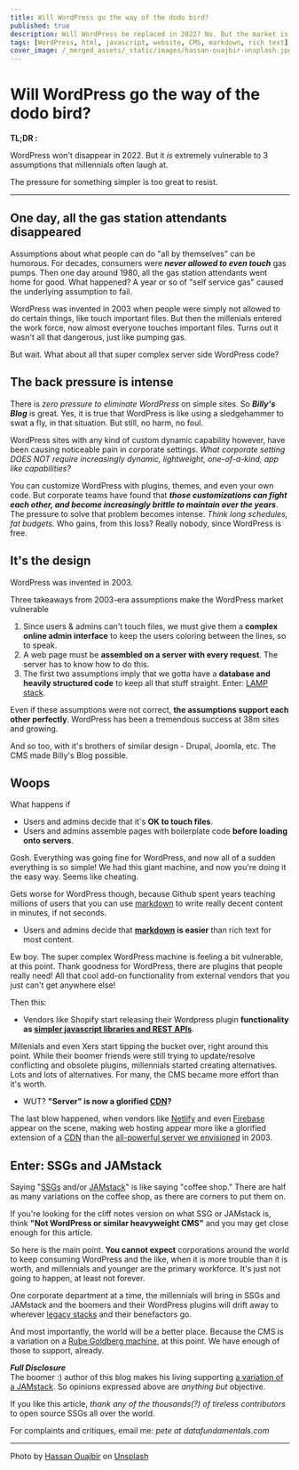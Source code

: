 ```yaml
---
title: Will WordPress go the way of the dodo bird?
published: true
description: Will WordPress be replaced in 2022? No. But the market is migrating.
tags: [WordPress, html, javascript, website, CMS, markdown, rich text]
cover_image: /_merged_assets/_static/images/hassan-ouajbir-unsplash.jpg
---
```


# Will WordPress go the way of the dodo bird?

**TL;DR :**

WordPress won't disappear in 2022. But it _is_ extremely vulnerable to 3 assumptions that millennials often laugh at.

The pressure for something simpler is too great to resist.

<hr>

## One day, all the gas station attendants disappeared

Assumptions about what people can do "all by themselves" can be humorous. For decades, consumers were _**never allowed to even touch**_ gas pumps. Then one day around 1980, all the gas station attendants went home for good. What happened? A year or so of "self service gas" caused the underlying assumption to fail.

WordPress was invented in 2003 when people were simply not allowed to do certain things, like touch important files. But then the millenials entered the work force, now almost everyone touches important files. Turns out it wasn't all that dangerous, just like pumping gas.

But wait. What about all that super complex server side WordPress code?

## The back pressure is intense

There is _zero pressure to eliminate WordPress_ on simple sites.  So _**Billy's Blog**_ is great. Yes, it is true that WordPress is like using a sledgehammer to swat a fly, in that situation. But still, no harm, no foul.

WordPress sites with any kind of custom dynamic capability however, have been causing noticeable pain in corporate settings. _What corporate setting DOES NOT require increasingly dynamic, lightweight, one-of-a-kind, app like capabilities?_

You can customize WordPress with plugins, themes, and even your own code. But corporate teams have found that _**those customizations can fight each other, and become increasingly brittle to maintain over the years**_. The pressure to solve that problem becomes intense. _Think long schedules, fat budgets._ Who gains, from this loss? Really nobody, since WordPress is free.

## It's the design

WordPress was invented in 2003.

Three takeaways from 2003-era assumptions make the WordPress market vulnerable

1. Since users & admins can't touch files, we must give them a **complex online admin interface** to keep the users coloring between the lines, so to speak.
1. A web page must be **assembled on a server with every request**. The server has to know how to do this.
1. The first two assumptions imply that we gotta have a **database and heavily structured code** to keep all that stuff straight. Enter: [LAMP stack](https://en.wikipedia.org/wiki/LAMP_(software_bundle)).

Even if these assumptions were not correct, **the assumptions support each other perfectly**. WordPress has been a tremendous success at 38m sites and growing. 

And so too, with it's brothers of similar design - Drupal, Joomla, etc. The CMS made Billy's Blog possible.

## Woops

What happens if

- Users and admins decide that it's **OK to touch files**.
- Users and admins assemble pages with boilerplate code **before loading onto servers**.

Gosh. Everything was going fine for WordPress, and now all of a sudden everything is so simple! We had this giant machine, and now you're doing it the easy way. Seems like cheating.

Gets worse for WordPress though, because Github spent years teaching millions of users that you can use [markdown](https://guides.github.com/features/mastering-markdown/) to write really decent content in minutes, if not seconds.

- Users and admins decide that **[markdown](https://en.wikipedia.org/wiki/Markdown) is easier** than rich text for most content.

Ew boy. The super complex WordPress machine is feeling a bit vulnerable, at this point. Thank goodness for WordPress, there are plugins that people really need! All that cool add-on functionality from external vendors that you just can't get anywhere else! 

Then this:

- Vendors like Shopify start releasing their Wordpress plugin **functionality as [simpler javascript libraries and REST APIs](https://www.npmjs.com/package/shopify-cartjs)**.

Millenials and even Xers start tipping the bucket over, right around this point. While their boomer friends were still trying to update/resolve conflicting and obsolete plugins, millennials started creating alternatives. Lots and lots of alternatives. For many, the CMS became more effort than it's worth.

- WUT? **"Server" is now a glorified [CDN](https://en.wikipedia.org/wiki/Content_delivery_network)?**

The last blow happened, when vendors like [Netlify](https://www.netlify.com/jamstack/) and even [Firebase](https://firebase.google.com/docs/hosting) appear on the scene, making web hosting appear more like a glorified extension of a [CDN](https://en.wikipedia.org/wiki/Content_delivery_network) than the [all-powerful server we envisioned](https://en.wikipedia.org/wiki/Application_server) in 2003.

## Enter: SSGs and JAMstack

Saying "[SSGs](https://en.wikipedia.org/wiki/Web_template_system#Static_site_generators) and/or [JAMstack](https://jamstack.org/)" is like saying "coffee shop."  There are half as many variations on the coffee shop, as there are corners to put them on.

If you're looking for the cliff notes version on what SSG or JAMstack is, think **"Not WordPress or similar heavyweight CMS"** and you may get close enough for this article.

So here is the main point. **You cannot expect** corporations around the world to keep consuming WordPress and the like, when it is more trouble than it is worth, and millennials and younger are the primary workforce. It's just not going to happen, at least not forever.

One corporate department at a time, the millennials will bring in SSGs and JAMstack and the boomers and their WordPress plugins will drift away to wherever [legacy stacks](https://en.wikipedia.org/wiki/Legacy_system) and their benefactors go.

And most importantly, the world will be a better place. Because the CMS is a variation on a [Rube Goldberg machine](https://en.wikipedia.org/wiki/Rube_Goldberg_machine), at this point. We have enough of those to support, already.

_**Full Disclosure**_  
The boomer :) author of this blog makes his living supporting [a variation of a JAMstack](https://github.com/petecarapetyan/fins-rocket-themes#readme). So opinions expressed above are _anything but_ objective.

If you like this article, _thank any of the thousands(?) of tireless contributors_ to open source SSGs all over the world.

For complaints and critiques, email me: _pete at datafundamentals.com_

---

<span>Photo by <a href="https://unsplash.com/s/photos/hassan-ouajbir?utm_source=unsplash&amp;utm_medium=referral&amp;utm_content=creditCopyText">Hassan Ouajbir</a> on <a href="https://unsplash.com/?utm_source=unsplash&amp;utm_medium=referral&amp;utm_content=creditCopyText">Unsplash</a></span>
